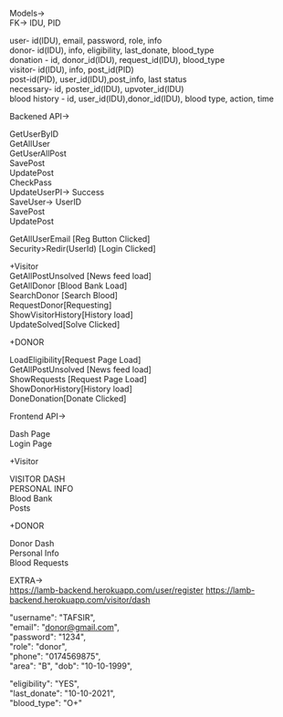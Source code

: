 Models->  
FK-> IDU, PID  
  
user- id(IDU), email, password, role, info  
donor- id(IDU), info, eligibility, last_donate, blood_type  
donation - id, donor_id(IDU), request_id(IDU), blood_type  
visitor- id(IDU), info, post_id(PID)  
post-id(PID), user_id(IDU),post_info, last status  
necessary- id, poster_id(IDU), upvoter_id(IDU)  
blood history - id, user_id(IDU),donor_id(IDU), blood type, action, time  
  
Backened API->  
  
GetUserByID  
GetAllUser  
GetUserAllPost  
SavePost  
UpdatePost  
CheckPass  
UpdateUserPI-> Success  
SaveUser-> UserID  
SavePost  
UpdatePost  
  
  
GetAllUserEmail [Reg Button Clicked]  
Security>Redir(UserId) [Login Clicked]  
  
+Visitor  
GetAllPostUnsolved [News feed load]  
GetAllDonor [Blood Bank Load]  
SearchDonor [Search Blood]  
RequestDonor[Requesting]  
ShowVisitorHistory[History load]  
UpdateSolved[Solve Clicked]  
  
+DONOR  
  
LoadEligibility[Request Page Load]  
GetAllPostUnsolved [News feed load]  
ShowRequests [Request Page Load]  
ShowDonorHistory[History load]  
DoneDonation[Donate Clicked]  
  
  
Frontend API->  
  
Dash Page  
Login Page  
  
+Visitor  
  
VISITOR DASH  
PERSONAL INFO  
Blood Bank  
Posts  
  
+DONOR  
  
Donor Dash  
Personal Info  
Blood Requests  


EXTRA->  
https://lamb-backend.herokuapp.com/user/register
https://lamb-backend.herokuapp.com/visitor/dash  
  
  









"username": "TAFSIR",  
"email": "donor@gmail.com",  
"password": "1234",  
"role": "donor",  
"phone": "0174569875",  
"area": "B",
"dob": "10-10-1999",  
  
"eligibility": "YES",    
"last_donate": "10-10-2021",    
"blood_type": "O+"    

